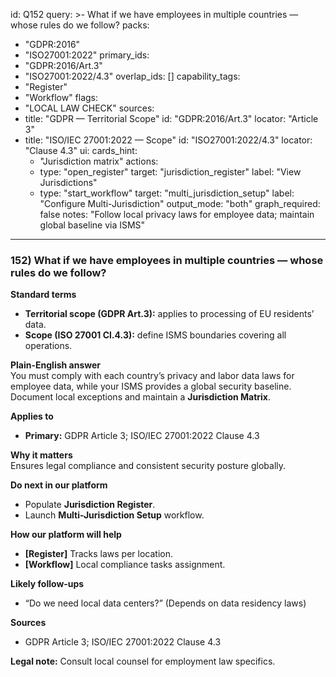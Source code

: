 id: Q152
query: >-
  What if we have employees in multiple countries — whose rules do we follow?
packs:
  - "GDPR:2016"
  - "ISO27001:2022"
primary_ids:
  - "GDPR:2016/Art.3"
  - "ISO27001:2022/4.3"
overlap_ids: []
capability_tags:
  - "Register"
  - "Workflow"
flags:
  - "LOCAL LAW CHECK"
sources:
  - title: "GDPR — Territorial Scope"
    id: "GDPR:2016/Art.3"
    locator: "Article 3"
  - title: "ISO/IEC 27001:2022 — Scope"
    id: "ISO27001:2022/4.3"
    locator: "Clause 4.3"
ui:
  cards_hint:
    - "Jurisdiction matrix"
  actions:
    - type: "open_register"
      target: "jurisdiction_register"
      label: "View Jurisdictions"
    - type: "start_workflow"
      target: "multi_jurisdiction_setup"
      label: "Configure Multi-Jurisdiction"
output_mode: "both"
graph_required: false
notes: "Follow local privacy laws for employee data; maintain global baseline via ISMS"
---
### 152) What if we have employees in multiple countries — whose rules do we follow?

**Standard terms**  
- **Territorial scope (GDPR Art.3):** applies to processing of EU residents’ data.  
- **Scope (ISO 27001 Cl.4.3):** define ISMS boundaries covering all operations.

**Plain-English answer**  
You must comply with each country’s privacy and labor data laws for employee data, while your ISMS provides a global security baseline. Document local exceptions and maintain a **Jurisdiction Matrix**.

**Applies to**  
- **Primary:** GDPR Article 3; ISO/IEC 27001:2022 Clause 4.3

**Why it matters**  
Ensures legal compliance and consistent security posture globally.

**Do next in our platform**  
- Populate **Jurisdiction Register**.  
- Launch **Multi-Jurisdiction Setup** workflow.

**How our platform will help**  
- **[Register]** Tracks laws per location.  
- **[Workflow]** Local compliance tasks assignment.

**Likely follow-ups**  
- “Do we need local data centers?” (Depends on data residency laws)

**Sources**  
- GDPR Article 3; ISO/IEC 27001:2022 Clause 4.3

**Legal note:** Consult local counsel for employment law specifics.  
